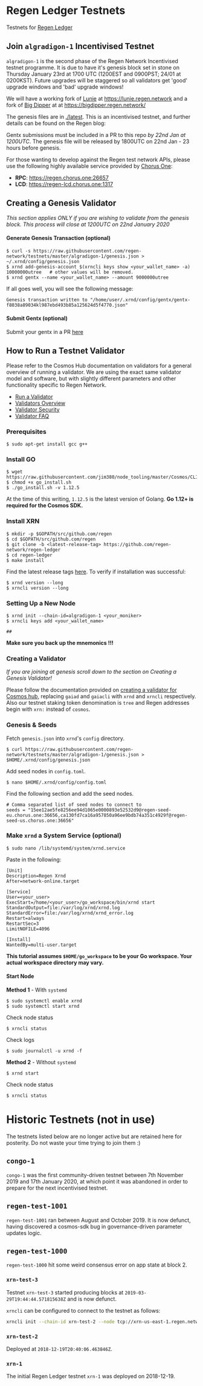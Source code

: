 # Regen Ledger Testnets

Testnets for [Regen Ledger](https://github.com/regen-network/regen-ledger)



## Join `algradigon-1` Incentivised Testnet

`algradigon-1` is the second phase of the Regen Network Incentivised testnet programme. It is due to have it's genesis block set in stone on Thursday January 23rd at 1700 UTC (1200EST and 0900PST; 24/01 at 0200KST). Future upgrades will be staggered so all validators get 'good' upgrade windows and 'bad' upgrade windows!

We will have a working fork of [Lunie](https://github.com/luniehq/lunie) at https://lunie.regen.network
and a fork of [Big Dipper](https://github.com/forbole/big_dipper) at at https://bigdipper.regen.network/

The genesis files are in [./latest](latest). This is an incentivised testnet, and further details can be found on the Regen blog: <link to be added>

Gentx submissions must be included in a PR to this repo *by 22nd Jan at 1200UTC*. The genesis file will be released by 1800UTC on 22nd Jan - 23 hours before genesis.

For those wanting to develop against the Regen test network APIs, please use the following highly available service provided by [Chorus One](https://chorus.one):
* **RPC**: https://regen.chorus.one:26657
* **LCD**: https://regen-lcd.chorus.one:1317

## Creating a Genesis Validator

*This section applies ONLY if you are wishing to validate from the genesis block. This process will close at 1200UTC on 22nd January 2020*

#### Generate Genesis Transaction (optional)
```
$ curl -s https://raw.githubusercontent.com/regen-network/testnets/master/algradigon-1/genesis.json > ~/.xrnd/config/genesis.json
$ xrnd add-genesis-account $(xrncli keys show <your_wallet_name> -a) 10000000utree   # other values will be removed.
$ xrnd gentx --name <your_wallet_name> --amount 9000000utree
```
If all goes well, you will see the following message:
```
Genesis transaction written to "/home/user/.xrnd/config/gentx/gentx-f8038a89034kl987ebd493b85a125624d5f4770.json"
```
#### Submit Gentx (optional)
Submit your gentx in a PR [here](https://github.com/regen-network/testnets) 

## How to Run a Testnet Validator

Please refer to the Cosmos Hub documentation on validators for a general overview of running a validator. We are using the exact same validator model and software, but with slightly different parameters and other functionality specific to Regen Network.

* [Run a Validator](https://cosmos.network/docs/cosmos-hub/validators/validator-setup.html)
* [Validators Overview](https://cosmos.network/docs/cosmos-hub/validators/overview.html)
* [Validator Security](https://cosmos.network/docs/cosmos-hub/validators/security.html)
* [Validator FAQ](https://cosmos.network/docs/cosmos-hub/validators/validator-faq.html)


### Prerequisites
```
$ sudo apt-get install gcc g++
```
### Install GO
```
$ wget https://raw.githubusercontent.com/jim380/node_tooling/master/Cosmos/CLI/go_install.sh
$ chmod +x go_install.sh
$ ./go_install.sh -v 1.12.5
```
At the time of this writing, `1.12.5` is the latest version of Golang. **Go 1.12+ is required for the Cosmos SDK.**
### Install XRN
```
$ mkdir -p $GOPATH/src/github.com/regen
$ cd $GOPATH/src/github.com/regen
$ git clone -b <latest-release-tag> https://github.com/regen-network/regen-ledger
$ cd regen-ledger
$ make install
```
Find the latest release tags [here](https://github.com/regen-network/regen-ledger/releases). To verify if installation was successful:
```
$ xrnd version --long
$ xrncli version --long
```
### Setting Up a New Node
```
$ xrnd init --chain-id=algradigon-1 <your_moniker>
$ xrncli keys add <your_wallet_name>

##
```
**Make sure you back up the mnemonics !!!**

### Creating a Validator
*If you are joining at genesis scroll down to the section on Creating a Genesis Validator!*

Please follow the documentation provided on [creating a validator for Cosmos hub](https://github.com/cosmos/gaia/blob/master/docs/validators/validator-setup.md#create-your-validator), replacing `gaiad` and `gaiacli` with `xrnd` and `xrncli` respectively. Also our testnet staking token denomination is `tree` and Regen addresses begin with `xrn:` instead of `cosmos`.

### Genesis & Seeds
Fetch `genesis.json` into `xrnd`'s `config` directory.
```
$ curl https://raw.githubusercontent.com/regen-network/testnets/master/algradigon-1/genesis.json > $HOME/.xrnd/config/genesis.json
```
Add seed nodes in `config.toml`.
```
$ nano $HOME/.xrnd/config/config.toml
```
Find the following section and add the seed nodes.
```
# Comma separated list of seed nodes to connect to
seeds = "15ee12ae5fe8256ee94d1065e0000893e52532d9@regen-seed-eu.chorus.one:36656,ca130fd7ca16a957850a96ee9bdb74a351c4929f@regen-seed-us.chorus.one:36656"
```
### Make `xrnd` a System Service (optional)
```
$ sudo nano /lib/systemd/system/xrnd.service
```
Paste in the following:
```
[Unit]
Description=Regen Xrnd
After=network-online.target

[Service]
User=<your_user>
ExecStart=/home/<your_user>/go_workspace/bin/xrnd start
StandardOutput=file:/var/log/xrnd/xrnd.log
StandardError=file:/var/log/xrnd/xrnd_error.log
Restart=always
RestartSec=3
LimitNOFILE=4096

[Install]
WantedBy=multi-user.target
```
**This tutorial assumes `$HOME/go_workspace` to be your Go workspace. Your actual workspace directory may vary.**
#### Start Node
**Method 1** - With `systemd`
```
$ sudo systemctl enable xrnd
$ sudo systemctl start xrnd
```
Check node status
```
$ xrncli status
```
Check logs
```
$ sudo journalctl -u xrnd -f
```
**Method 2** - Without `systemd`
```
$ xrnd start
```
Check node status
```
$ xrncli status
```

# Historic Testnets (not in use)

The testnets listed below are no longer active but are retained here for posterity. Do not waste your time trying to join them :)

## `congo-1` 

`congo-1` was the first community-driven testnet between 7th November 2019 and 17th January 2020, at which point it was abandoned in order to prepare for the next incentivised testnet.

## `regen-test-1001`

`regen-test-1001` ran between August and October 2019. It is now defunct, having discovered a cosmos-sdk bug in governance-driven parameter updates logic.

## `regen-test-1000` 

`regen-test-1000` hit some weird consensus error on app state at block 2.

### `xrn-test-3`

Testnet `xrn-test-3` started producing blocks at `2019-03-29T19:44:44.571815638Z` and is now defunct.


`xrncli` can be configured to connect to the testnet as follows:

```sh
xrncli init --chain-id xrn-test-2 --node tcp://xrn-us-east-1.regen.network:26657
```

### `xrn-test-2`

Deployed at `2018-12-19T20:40:06.463846Z`.

### `xrn-1`

The initial Regen Ledger testnet `xrn-1` was deployed on 2018-12-19.

```
